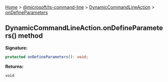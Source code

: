 [Home](./index) &gt; [@microsoft/ts-command-line](./ts-command-line.md) &gt; [DynamicCommandLineAction](./ts-command-line.dynamiccommandlineaction.md) &gt; [onDefineParameters](./ts-command-line.dynamiccommandlineaction.ondefineparameters.md)

## DynamicCommandLineAction.onDefineParameters() method

<b>Signature:</b>

```typescript
protected onDefineParameters(): void;
```
<b>Returns:</b>

`void`

